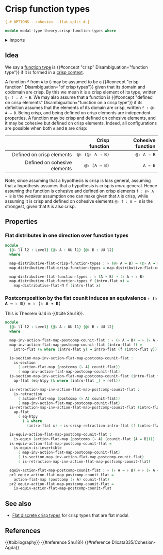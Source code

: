 # Crisp function types

```agda
{-# OPTIONS --cohesion --flat-split #-}

module modal-type-theory.crisp-function-types where
```

<details><summary>Imports</summary>

```agda
open import foundation.dependent-pair-types
open import foundation.equivalences
open import foundation.function-extensionality
open import foundation.identity-types
open import foundation.postcomposition-functions
open import foundation.retractions
open import foundation.sections
open import foundation.universe-levels

open import modal-type-theory.action-on-identifications-flat-modality
open import modal-type-theory.crisp-dependent-function-types
open import modal-type-theory.flat-modality
open import modal-type-theory.functoriality-flat-modality
```

</details>

## Idea

We say a [function type](foundation-core.function-types.md) is
{{#concept "crisp" Disambiguation="function type"}} if it is formed in a
[crisp context](modal-type-theory.crisp-types.md).

A function `f` from `A` to `B` may be assumed to be a
{{#concept "crisp function" Disambiguation="of crisp types"}} given that its
domain and codomain are crisp. By this we mean it is a crisp element of its
type, written `@♭ f : A → B`. We may also assume that a function is
{{#concept "defined on crisp elements" Disambiguation="function on a crisp type"}}
if its definition assumes that the elements of its domain are crisp, written
`f : @♭ A → B`. Being crisp, and being defined on crisp elements are independent
properties. A function may be crisp and defined on cohesive elements, and it may
be cohesive but defined on crisp elements. Indeed, all configurations are
possible when both `A` and `B` are crisp:

|                              |  Crisp function | Cohesive function |
| ---------------------------: | --------------: | ----------------: |
|    Defined on crisp elements | `@♭ (@♭ A → B)` |        `@♭ A → B` |
| Defined on cohesive elements |    `@♭ (A → B)` |           `A → B` |

Note, since assuming that a hypothesis is crisp is _less_ general, assuming that
a hypothesis assumes that a hypothesis is crisp is _more_ general. Hence
assuming the function is cohesive and defined on crisp elements `f : @♭ A → B`
is the _weakest_ assumption one can make given that `A` is crisp, while assuming
it is crisp and defined on cohesive elements `@♭ f : A → B` is the strongest,
given that `B` is also crisp.

## Properties

### Flat distributes in one direction over function types

```agda
module _
  {@♭ l1 l2 : Level} {@♭ A : UU l1} {@♭ B : UU l2}
  where

  map-distributive-flat-crisp-function-types : ♭ (@♭ A → B) → (@♭ A → ♭ B)
  map-distributive-flat-crisp-function-types = map-distributive-flat-crisp-Π

  map-distributive-flat-function-types : ♭ (A → B) → (♭ A → ♭ B)
  map-distributive-flat-function-types f (intro-flat x) =
    map-distributive-flat-Π f (intro-flat x)
```

### Postcomposition by the flat counit induces an equivalence `♭ (♭ A → ♭ B) ≃ ♭ (♭ A → B)`

This is Theorem 6.14 in {{#cite Shu18}}.

```agda
module _
  {@♭ l1 l2 : Level} {@♭ A : UU l1} {@♭ B : UU l2}
  where

  map-inv-action-flat-map-postcomp-counit-flat : ♭ (♭ A → B) → ♭ (♭ A → ♭ B)
  map-inv-action-flat-map-postcomp-counit-flat (intro-flat f) =
    intro-flat (λ where (intro-flat y) → intro-flat (f (intro-flat y)))

  is-section-map-inv-action-flat-map-postcomp-counit-flat :
    is-section
      ( action-flat-map (postcomp (♭ A) counit-flat))
      ( map-inv-action-flat-map-postcomp-counit-flat)
  is-section-map-inv-action-flat-map-postcomp-counit-flat (intro-flat f) =
    ap-flat (eq-htpy (λ where (intro-flat _) → refl))

  is-retraction-map-inv-action-flat-map-postcomp-counit-flat :
    is-retraction
      ( action-flat-map (postcomp (♭ A) counit-flat))
      ( map-inv-action-flat-map-postcomp-counit-flat)
  is-retraction-map-inv-action-flat-map-postcomp-counit-flat (intro-flat f) =
    ap-flat
      ( eq-htpy
        ( λ where
          (intro-flat x) → is-crisp-retraction-intro-flat (f (intro-flat x))))

  is-equiv-action-flat-map-postcomp-counit-flat :
    is-equiv (action-flat-map (postcomp (♭ A) (counit-flat {A = B})))
  is-equiv-action-flat-map-postcomp-counit-flat =
    is-equiv-is-invertible
      ( map-inv-action-flat-map-postcomp-counit-flat)
      ( is-section-map-inv-action-flat-map-postcomp-counit-flat)
      ( is-retraction-map-inv-action-flat-map-postcomp-counit-flat)

  equiv-action-flat-map-postcomp-counit-flat : ♭ (♭ A → ♭ B) ≃ ♭ (♭ A → B)
  pr1 equiv-action-flat-map-postcomp-counit-flat =
    action-flat-map (postcomp (♭ A) counit-flat)
  pr2 equiv-action-flat-map-postcomp-counit-flat =
    is-equiv-action-flat-map-postcomp-counit-flat
```

## See also

- [Flat discrete crisp types](modal-type-theory.flat-discrete-crisp-types.md)
  for crisp types that are flat modal.

## References

{{#bibliography}} {{#reference Shu18}} {{#reference Dlicata335/Cohesion-Agda}}
